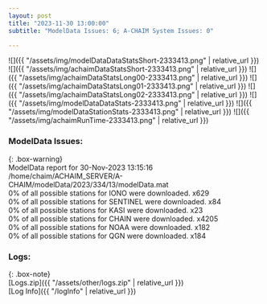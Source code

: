 ```yaml
---
layout: post
title: "2023-11-30 13:00:00"
subtitle: "ModelData Issues: 6; A-CHAIM System Issues: 0"

---
```


![]({{ "/assets/img/modelDataDataStatsShort-2333413.png" | relative_url }})
![]({{ "/assets/img/achaimDataStatsShort-2333413.png" | relative_url }})
![]({{ "/assets/img/achaimDataStatsLong00-2333413.png" | relative_url }})
![]({{ "/assets/img/achaimDataStatsLong01-2333413.png" | relative_url }})
![]({{ "/assets/img/achaimDataStatsLong02-2333413.png" | relative_url }})
![]({{ "/assets/img/modelDataDataStats-2333413.png" | relative_url }})
![]({{ "/assets/img/modelDataStationStats-2333413.png" | relative_url }})
![]({{ "/assets/img/achaimRunTime-2333413.png" | relative_url }})


### ModelData Issues:  
  
{: .box-warning}  
 ModelData report for 30-Nov-2023 13:15:16   
 /home/chaim/ACHAIM_SERVER/A-CHAIM/modelData/2023/334/13/modelData.mat   
 0% of all possible stations for IONO were downloaded. x629   
 0% of all possible stations for SENTINEL were downloaded. x84   
 0% of all possible stations for KASI were downloaded. x23   
 0% of all possible stations for CHAIN were downloaded. x4205   
 0% of all possible stations for NOAA were downloaded. x182   
 0% of all possible stations for QGN were downloaded. x184   
  


### Logs:  
  
{: .box-note}  
[Logs.zip]({{ "/assets/other/logs.zip" | relative_url }})  
[Log Info]({{ "/logInfo" | relative_url }})  
